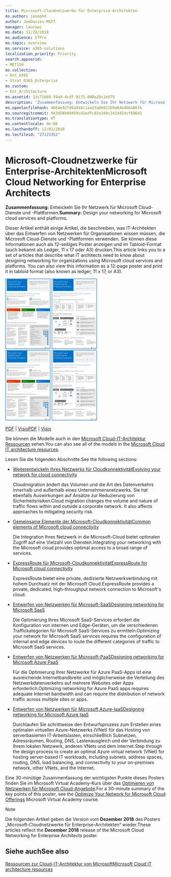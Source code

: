 ```yaml
---
title: Microsoft-Cloudnetzwerke für Enterprise-Architekten
ms.author: josephd
author: JoeDavies-MSFT
manager: laurawi
ms.date: 11/28/2018
ms.audience: ITPro
ms.topic: overview
ms.service: o365-solutions
localization_priority: Priority
search.appverid:
- MET150
ms.collection:
- Ent_O365
- Strat_O365_Enterprise
ms.custom:
- Ent_Architecture
ms.assetid: 13c71689-59a9-4cdf-8175-808a20c1e879
description: 'Zusammenfassung: Entwickeln Sie Ihr Netzwerk für Microsoft Cloud-Dienste und -Plattformen.'
ms.openlocfilehash: 4864e92fd9a916c1aa15a8b921b9e64b486486fb
ms.sourcegitcommit: 943d58b89459cd1edfc82e249c141d42dcf69641
ms.translationtype: HT
ms.contentlocale: de-DE
ms.lasthandoff: 12/01/2018
ms.locfileid: "27123352"
---
```

# <a name="microsoft-cloud-networking-for-enterprise-architects"></a><span data-ttu-id="4316b-103">Microsoft-Cloudnetzwerke für Enterprise-Architekten</span><span class="sxs-lookup"><span data-stu-id="4316b-103">Microsoft Cloud Networking for Enterprise Architects</span></span>

 <span data-ttu-id="4316b-104">**Zusammenfassung:** Entwickeln Sie Ihr Netzwerk für Microsoft Cloud-Dienste und -Plattformen.</span><span class="sxs-lookup"><span data-stu-id="4316b-104">**Summary:** Design your networking for Microsoft cloud services and platforms.</span></span>
  
<span data-ttu-id="4316b-p101">Dieser Artikel enthält einige Artikel, die beschreiben, was IT-Architekten über das Entwerfen von Netzwerken für Organisationen wissen müssen, die Microsoft Cloud-Dienste und -Plattformen verwenden. Sie können diese Informationen auch als 12-seitiges Poster anzeigen und im Tabloid-Format (auch bekannt als Ledger, 11 x 17 oder A3) drucken.</span><span class="sxs-lookup"><span data-stu-id="4316b-p101">This article links you to a set of articles that describe what IT architects need to know about designing networking for organizations using Microsoft cloud services and platforms. You can also view this information as a 12-page poster and print it in tabloid format (also known as ledger, 11 x 17, or A3).</span></span>
  
<span data-ttu-id="4316b-107">[![Miniaturbild für Microsoft-Cloud-Netzwerkmodell](media/95e8ab6a-b4d0-4836-acc1-b0b77ebf46e6.png)  
](https://go.microsoft.com/fwlink/p/?linkid=842073)</span><span class="sxs-lookup"><span data-stu-id="4316b-107">[![Thumb image for Microsoft cloud networking model](media/95e8ab6a-b4d0-4836-acc1-b0b77ebf46e6.png)  
](https://go.microsoft.com/fwlink/p/?linkid=842073)</span></span>
  
<span data-ttu-id="4316b-108">[PDF](https://go.microsoft.com/fwlink/p/?linkid=842073) | [Visio](https://go.microsoft.com/fwlink/p/?linkid=842074)</span><span class="sxs-lookup"><span data-stu-id="4316b-108">[PDF](https://go.microsoft.com/fwlink/p/?linkid=842073) | [Visio](https://go.microsoft.com/fwlink/p/?linkid=842074)</span></span>
  
<span data-ttu-id="4316b-109">Sie können die Modelle auch in den [Microsoft Cloud-IT-Architektur Ressourcen](microsoft-cloud-it-architecture-resources.md) sehen.</span><span class="sxs-lookup"><span data-stu-id="4316b-109">You can also see all of the models in the [Microsoft Cloud IT architecture resources](microsoft-cloud-it-architecture-resources.md).</span></span>
  
<span data-ttu-id="4316b-110">Lesen Sie die folgenden Abschnitte:</span><span class="sxs-lookup"><span data-stu-id="4316b-110">See the following sections:</span></span>
  
- [<span data-ttu-id="4316b-111">Weiterentwickeln Ihres Netzwerks für Cloudkonnektivität</span><span class="sxs-lookup"><span data-stu-id="4316b-111">Evolving your network for cloud connectivity</span></span>](evolving-your-network-for-cloud-connectivity.md)
    
    <span data-ttu-id="4316b-p102">Cloudmigration ändert das Volumen und die Art des Datenverkehrs innerhalb und außerhalb eines Unternehmensnetzwerks. Sie hat ebenfalls Auswirkungen auf Ansätze zur Reduzierung von Sicherheitsrisiken.</span><span class="sxs-lookup"><span data-stu-id="4316b-p102">Cloud migration changes the volume and nature of traffic flows within and outside a corporate network. It also affects approaches to mitigating security risk.</span></span>
    
- [<span data-ttu-id="4316b-114">Gemeinsame Elemente der Microsoft-Cloudkonnektivität</span><span class="sxs-lookup"><span data-stu-id="4316b-114">Common elements of Microsoft cloud connectivity</span></span>](common-elements-of-microsoft-cloud-connectivity.md)
    
    <span data-ttu-id="4316b-115">Die Integration Ihres Netzwerk in die Microsoft-Cloud bietet optimalen Zugriff auf eine Vielzahl von Diensten.</span><span class="sxs-lookup"><span data-stu-id="4316b-115">Integrating your networking with the Microsoft cloud provides optimal access to a broad range of services.</span></span>
    
- [<span data-ttu-id="4316b-116">ExpressRoute für Microsoft-Cloudkonnektivität</span><span class="sxs-lookup"><span data-stu-id="4316b-116">ExpressRoute for Microsoft cloud connectivity</span></span>](expressroute-for-microsoft-cloud-connectivity.md)
    
    <span data-ttu-id="4316b-117">ExpressRoute bietet eine private, dedizierte Netzwerkverbindung mit hohem Durchsatz mit der Microsoft Cloud.</span><span class="sxs-lookup"><span data-stu-id="4316b-117">ExpressRoute provides a private, dedicated, high-throughput network connection to Microsoft's cloud.</span></span>
    
- [<span data-ttu-id="4316b-118">Entwerfen von Netzwerken für Microsoft-SaaS</span><span class="sxs-lookup"><span data-stu-id="4316b-118">Designing networking for Microsoft SaaS</span></span>](designing-networking-for-microsoft-saas.md)
    
    <span data-ttu-id="4316b-119">Die Optimierung Ihres Microsoft SaaS-Services erfordert die Konfiguration von internen und Edge-Geräten, um die verschiedenen Traffickategorien für Microsoft SaaS-Services zu ermitteln.</span><span class="sxs-lookup"><span data-stu-id="4316b-119">Optimizing your network for Microsoft SaaS services requires the configuration of internal and edge devices to route the different categories of traffic to Microsoft SaaS services.</span></span>
    
- [<span data-ttu-id="4316b-120">Entwerfen von Netzwerken für Microsoft-PaaS</span><span class="sxs-lookup"><span data-stu-id="4316b-120">Designing networking for Microsoft Azure PaaS</span></span>](designing-networking-for-microsoft-azure-paas.md)
    
    <span data-ttu-id="4316b-121">Für die Optimierung Ihrer Netzwerke für Azure PaaS-Apps ist eine ausreichende Internetbandbreite und möglicherweise die Verteilung des Netzwerkdatenverkehrs auf mehrere Websites oder Apps erforderlich.</span><span class="sxs-lookup"><span data-stu-id="4316b-121">Optimizing networking for Azure PaaS apps requires adequate Internet bandwidth and can require the distribution of network traffic across multiple sites or apps.</span></span>
    
- [<span data-ttu-id="4316b-122">Entwerfen von Netzwerken für Microsoft Azure-IaaS</span><span class="sxs-lookup"><span data-stu-id="4316b-122">Designing networking for Microsoft Azure IaaS</span></span>](designing-networking-for-microsoft-azure-iaas.md)
    
    <span data-ttu-id="4316b-123">Durchlaufen Sie schrittweise den Entwurfsprozess zum Erstellen eines optimalen virtuellen Azure-Netzwerks (VNet) für das Hosting von serverbasierten IT-Arbeitslasten, einschließlich Subnetzen, Adressräumen, Routing, DNS, Lastenausgleich und der Verbindung zu Ihrem lokalen Netzwerk, anderen VNets und dem Internet.</span><span class="sxs-lookup"><span data-stu-id="4316b-123">Step through the design process to create an optimal Azure virtual network (VNet) for hosting server-based IT workloads, including subnets, address spaces, routing, DNS, load balancing, and connectivity to your on-premises network, other VNets, and the Internet.</span></span>
    
<span data-ttu-id="4316b-124">Eine 30-minütige Zusammenfassung der wichtigsten Punkte dieses Posters finden Sie im Microsoft Virtual Academy-Kurs über das [Optimieren von Netzwerken für Microsoft Cloud-Angebote](https://mva.microsoft.com/de-DE/training-courses/optimize-your-network-for-microsoft-cloud-offerings-17743).</span><span class="sxs-lookup"><span data-stu-id="4316b-124">For a 30-minute summary of the key points of this poster, see the [Optimize Your Network for Microsoft Cloud Offerings](https://mva.microsoft.com/de-DE/training-courses/optimize-your-network-for-microsoft-cloud-offerings-17743) Microsoft Virtual Academy course.</span></span>
  
> [!NOTE]
> <span data-ttu-id="4316b-125">Die folgenden Artikel geben die Version vom **Dezember 2018** des Posters „Microsoft-Cloudnetzwerke für Enterprise-Architekten“ wieder.</span><span class="sxs-lookup"><span data-stu-id="4316b-125">These articles reflect the **December 2018** release of the Microsoft Cloud Networking for Enterprise Architects poster.</span></span>
  
## <a name="see-also"></a><span data-ttu-id="4316b-126">Siehe auch</span><span class="sxs-lookup"><span data-stu-id="4316b-126">See also</span></span>

[<span data-ttu-id="4316b-127">Ressourcen zur Cloud-IT-Architektur von Microsoft</span><span class="sxs-lookup"><span data-stu-id="4316b-127">Microsoft Cloud IT architecture resources</span></span>](microsoft-cloud-it-architecture-resources.md)

